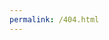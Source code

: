 ```yaml
---
permalink: /404.html
---
```

<html>
	<head>
		<meta charset="utf-8" />
		<title>My first Form Juan pablo, styled</title>
		<style>
			form {
				/* Just to center the form on the page */
				margin: 0 auto;
				width: 400px;
				/* To see the outline of the form */
				padding: 1em;
				border: 1px solid #ccc;
				border-radius: 1em;
			}

			ul {
				list-style: none;
				padding: 0;
				margin: 0;
			}

			form li + li {
				margin-top: 1em;
			}

			label {
				/* To make sure that all labels have the same size and are properly aligned */
				display: inline-block;
				width: 90px;
				text-align: right;
			}

			input,
			textarea {
				/* To make sure that all text fields have the same font settings By default, textareas have a monospace font */
				font: 1em sans-serif;
				/* To give the same size to all text fields */
				width: 300px;
				box-sizing: border-box; /* To harmonize the look & feel of text field border */
				border: 1px solid #999;
			}

			input:focus,
			textarea:focus {
				/* To give a little highlight on active elements */
				border-color: #000;
			}

			textarea {
				/* To properly align multiline text fields with their labels */
				vertical-align: top;
				/* To give enough room to type some text */
				height: 5em;
			}

			.button {
				/* To position the buttons to the same position of the text fields */
				padding-left: 90px;
				/* same size as the label elements */
			}

			button {
				/* This extra margin represent roughly the same space as the space between the labels and their text fields */
				margin-left: 0.5em;
			}
		</style>
	</head>

	<body>
		<form action="https://docs.google.com/forms/u/2/d/e/1FAIpQLSc6DsyZwrcBukzqpqogLClY1lBBH-wXMnaVWcTpEnrwj3_BFQ/formResponse" method="post">
			<ul>
				<li>
					<label for="name">Nombre:</label>
					<input type="text" id="name" name="entry.476547996" />
        </li>
        <li>
					<label for="Phone">Telefono:</label>
					<input type="number" id="phone" name="entry.1945514498" />
				</li>
				<li>
					<label for="mail">E-mail:</label>
					<input type="email" id="mail" name="emailAddress" />
				</li>
				<li>
					<label for="msg">Message:</label>
					<textarea id="msg" name="entry.440022380"></textarea>
				</li>
				<li class="button">
					<button type="submit">Enviar</button>
				</li>
			</ul>
		</form>
	</body>
</html>
